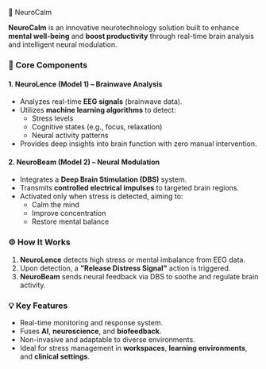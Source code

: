 🧠 NeuroCalm

**NeuroCalm** is an innovative neurotechnology solution built to enhance **mental well-being** and **boost productivity** through real-time brain analysis and intelligent neural modulation.

### 🔗 Core Components

#### 1. **NeuroLence (Model 1) – Brainwave Analysis**
- Analyzes real-time **EEG signals** (brainwave data).
- Utilizes **machine learning algorithms** to detect:
  - Stress levels  
  - Cognitive states (e.g., focus, relaxation)
  - Neural activity patterns
- Provides deep insights into brain function with zero manual intervention.

#### 2. **NeuroBeam (Model 2) – Neural Modulation**
- Integrates a **Deep Brain Stimulation (DBS)** system.
- Transmits **controlled electrical impulses** to targeted brain regions.
- Activated only when stress is detected, aiming to:
  - Calm the mind  
  - Improve concentration  
  - Restore mental balance

### ⚙️ How It Works
1. **NeuroLence** detects high stress or mental imbalance from EEG data.
2. Upon detection, a **"Release Distress Signal"** action is triggered.
3. **NeuroBeam** sends neural feedback via DBS to soothe and regulate brain activity.

### 💡 Key Features
- Real-time monitoring and response system.
- Fuses **AI**, **neuroscience**, and **biofeedback**.
- Non-invasive and adaptable to diverse environments.
- Ideal for stress management in **workspaces**, **learning environments**, and **clinical settings**.

